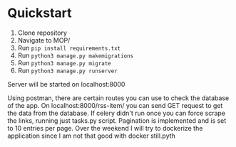# Quickstart

1. Clone repository
2. Navigate to MOP/
3. Run `pip install requirements.txt`
4. Run `python3 manage.py makemigrations`
5. Run `python3 manage.py migrate`
6. Run `python3 manage.py runserver`

Server will be started on localhost:8000 

Using postman, there are certain routes you can use to check the database of the app. 
On localhost:8000/rss-item/ you can send GET request to get the data from the database. 
If celery didn't run once you can force scrape the links, running just tasks.py script. 
Pagination is implemented and is set to 10 entries per page.
Over the weekend I will try to dockerize the application since I am not that good with docker still.pyth